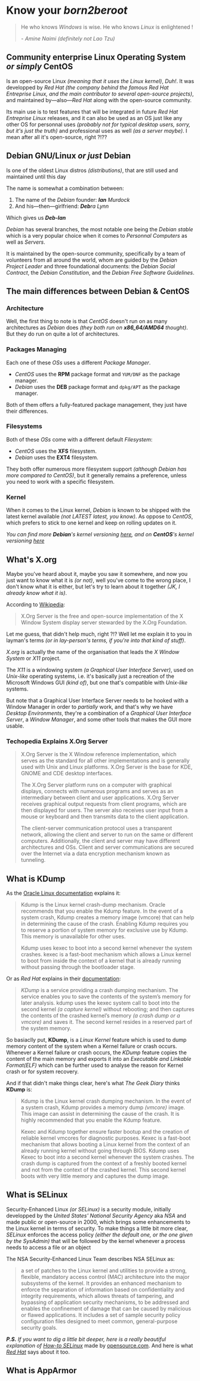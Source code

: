 # Know your _**born2beroot**_

> He who knows <i>Windows</i> is wise. He who knows <i>Linux</i> is enlightened !
>
> \- <cite>Amine Naimi</cite> <i>(definitely not Lao Tzu)</i>

## Community enterprise Linux Operating System _or simply_ CentOS

Is an open-source Linux  _(meaning that it uses the Linux kernel)_, _Duh!_. It was developped by _Red Hat_ _(the company behind the famous Red Hat Entreprise Linux, and the main contributor to several open-source projects)_, and maintained by—also—_Red Hat_ along with the open-source community.

Its main use is to test features that will be integrated in future _Red Hat Entreprise Linux_ releases, and it can also be used as an OS just like any other OS for personnal uses _(probably not for typical desktop users, sorry, but it's just the truth)_ and professional uses as well _(as a server maybe)_. I mean after all it's open-source, right ?!??

## Debian GNU/Linux _or just_ Debian

Is one of the oldest Linux distros _(distributions)_, that are still used and maintained until this day

The name is somewhat a combination between:
1. The name of the _Debian_ founder: _**Ian** Murdock_ 
2. And his—then—girlfriend: _**Deb**ra Lynn_

Which gives us _**Deb-Ian**_

_Debian_ has several branches, the most notable one being the _Debian stable_ which is a very popular choice when it comes to _Personnal Computers_ as well as _Servers_.

It is maintained by the open-source community, specifically by a team of volunteers from all around the world, whom are guided by the _Debian Project Leader_ and three foundational documents: the _Debian Social Contract_, the _Debian Constitution_, and the _Debian Free Software Guidelines_.

## The main differences between Debian & CentOS

### Architecture

Well, the first thing to note is that _CentOS_ doesn't run on as many architectures as _Debian_ does _(they both run on **x86_64/AMD64** thought)_. But they do run on quite a lot of architectures.

### Packages Managing

Each one of these _OSs_ uses a different _Package Manager_.

- _CentOS_ uses the **RPM** package format and `YUM/DNF` as the package manager.
- _Debian_ uses the **DEB** package format and `dpkg/APT` as the package manager.

Both of them offers a fully-featured package management, they just have their differences.

### Filesystems

Both of these _OSs_ come with a different default _Filesystem_:

- _CentOS_ uses the **XFS** filesystem.
- _Debian_ uses the **EXT4** filesystem.

They both offer numerous more filesystem support _(although Debian has more compared to CentOS)_, but it generally remains a preference, unless you need to work with a specific filesystem.

### Kernel

When it comes to the Linux kernel, _Debian_ is known to be shipped with the latest kernel available _(not LATEST latest, you know)_. As oppose to _CentOS_, which prefers to stick to one kernel and keep on rolling updates on it.

_You can find more **Debian**'s kernel versioning [here](https://en.wikipedia.org/wiki/Debian_version_history#Release_table), and on **CentOS**'s kernel versioning [here](https://en.wikipedia.org/wiki/CentOS#CentOS_version_8)_

## What's X.org

Maybe you've heard about it, maybe you saw it somewhere, and now you just want to know what it is _(or not)_, well you've come to the wrong place, I don't know what it is either, but let's try to learn about it together _(JK, I already know what it is)_.

According to [Wikipedia](https://en.wikipedia.org/wiki/X.Org_Server):

> X.Org Server is the free and open-source implementation of the X Window System display server stewarded by the X.Org Foundation.

Let me guess, that didn't help much, right ?!? Well let me explain it to you in layman's terms _(or in lay-person's terms, if you're into that kind of stuff)_. 

_X.org_ is actually the name of the organisation that leads the _X Window System_ or _X11_ project. 

The _X11_ is a windowing system _(a Graphical User Interface Server)_, used on _Unix-like_ operating systems, i.e. it's basically just a recreation of the Microsoft Windows GUI _(kind of)_, but one that's compatible with _Unix-like_ systems. 

But note that a Graphical User Interface Server needs to be hooked with a Window Manager in order to _partially_ work, and that's why we have _Desktop Environments_, they're a combination of a _Graphical User Interface Server_, a _Window Manager_, and some other tools that makes the GUI more usable.

### Techopedia Explains X.Org Server

> X.Org Server is the X Window reference implementation, which serves as the standard for all other implementations and is generally used with Unix and Linux platforms. X.Org Server is the base for KDE, GNOME and CDE desktop interfaces.
>
> The X.Org Server platform runs on a computer with graphical displays, connects with numerous programs and serves as an intermediary between client and user applications. X.Org Server receives graphical output requests from client programs, which are then displayed for users. The server also receives user input from a mouse or keyboard and then transmits data to the client application.
>
> The client-server communication protocol uses a transparent network, allowing the client and server to run on the same or different computers. Additionally, the client and server may have different architectures and OSs. Client and server communications are secured over the Internet via a data encryption mechanism known as tunneling.

## What is KDump

As the [Oracle Linux documentation](https://docs.oracle.com/cd/E37670_01/E37355/html/ol_kdump_diag.html) explains it:

> Kdump is the Linux kernel crash-dump mechanism. Oracle recommends that you enable the Kdump feature. In the event of a system crash, Kdump creates a memory image (vmcore) that can help in determining the cause of the crash. Enabling Kdump requires you to reserve a portion of system memory for exclusive use by Kdump. This memory is unavailable for other uses.
>
> Kdump uses kexec to boot into a second kernel whenever the system crashes. kexec is a fast-boot mechanism which allows a Linux kernel to boot from inside the context of a kernel that is already running without passing through the bootloader stage.

Or as _Red Hat_ explains in their [documentation](https://access.redhat.com/documentation/en-us/red_hat_enterprise_linux/8/html/managing_monitoring_and_updating_the_kernel/installing-kdump_managing-monitoring-and-updating-the-kernel#what-is-kdump_installing-kdump):
> _KDump_ is a service providing a crash dumping mechanism. The service enables you to save the contents of the system’s memory for later analysis. kdump uses the kexec system call to boot into the second kernel _(a capture kernel)_ without rebooting; and then captures the contents of the crashed kernel’s memory _(a crash dump or a vmcore)_ and saves it. The second kernel resides in a reserved part of the system memory.

So basiaclly put, **KDump**, is a _Linux Kernel_ feature which is used to dump memory content of the system when a Kernel failure or crash occurs. Whenever a Kernel failure or crash occurs, the _KDump_ feature copies the content of the main memory and exports it into an _Executable and Linkable Format(ELF)_ which can be further used to analyse the reason for Kernel crash or for system recovery.

And if that didn't make things clear, here's what _The Geek Diary_ thinks **KDump** is:

> Kdump is the Linux kernel crash dumping mechanism. In the event of a system crash, Kdump provides a memory dump _(vmcore)_ image. This image can assist in determining the cause of the crash. It is highly recommended that you enable the Kdump feature.
>
> Kexec and Kdump together ensure faster bootup and the creation of reliable kernel vmcores for diagnostic purposes. Kexec is a fast-boot mechanism that allows booting a Linux kernel from the context of an already running kernel without going through BIOS. Kdump uses Kexec to boot into a second kernel whenever the system crashes. The crash dump is captured from the context of a freshly booted kernel and not from the context of the crashed kernel. This second kernel boots with very little memory and captures the dump image.

## What is SELinux

Security-Enhanced Linux _(or SELinux)_ is a security module, initially developped by the _United States' National Security Agency_ aka _NSA_ and made public or open-source in 2000, which brings some enhancements to the Linux kernel in terms of security. To make things a little bit more clear, _SELinux_ enforces the access policy _(either the default one, or the one given by the SysAdmin)_ that will be followed by the kernel whenever a process needs to access a file or an object

The NSA Security-Enhanced Linux Team describes NSA SELinux as:

> a set of patches to the Linux kernel and utilities to provide a strong, flexible, mandatory access control (MAC) architecture into the major subsystems of the kernel. It provides an enhanced mechanism to enforce the separation of information based on confidentiality and integrity requirements, which allows threats of tampering, and bypassing of application security mechanisms, to be addressed and enables the confinement of damage that can be caused by malicious or flawed applications. It includes a set of sample security policy configuration files designed to meet common, general-purpose security goals.

_**P.S.** If you want to dig a little bit deeper, here is a really beautiful explanation of [How-to SELinux](https://opensource.com/business/13/11/selinux-policy-guide)_ made by [opensource.com](https://opensource.com/). And here is what [_Red Hat_](https://www.redhat.com/en/topics/linux/what-is-selinux) says about it too.

## What is AppArmor


